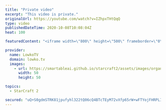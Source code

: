 ```yaml
---
title: "Private video"
excerpt: "This video is private."
originalUrl: https://youtube.com/watch?v=IZhpxTHtQqQ
type: video
publishedDateTime: 2020-10-08T10:08:04Z
heat: 100

featuredContent: "<iframe width=\"800\" height=\"500\" frameborder=\"0\" src=\"https://www.youtube.com/embed/IZhpxTHtQqQ\" allow=\"accelerometer; autoplay; encrypted-media; gyroscope; picture-in-picture\" allowfullscreen></iframe>"

provider:
  name: LowkoTV
  domain: lowko.tv
  images:
    - url: https://smartableai.github.io/starcraft2/assets/images/organizations/lowko.tv-50x50.jpg
      width: 50
      height: 50

topics:
  - StarCraft 2

secured: "uQ+S0gdmSTRK81jpufyhl322tQ06cQ4BTcTEyM72vXfp65rW+wFTYojFHRPLITU/HuNJwl8h0BzEdxP1W7UjRMktxYtYTe/ZBqD0tSs2/192r+qoZG19nUsKFtt1IuQFNM4dbfCLnkFDbzsL33hbq9Y7WrxbN1Ri1rL0PqGHPCTSs3twO5G3D5Eemu/glBtE3rTbyMMEpfkMcCJUKU5olffheo4YNasU0A7AXg29eSq2EN+0XBAbbJ5S7CwZ+y/bWKTrE9yJEL/VniSjFWup5vvY2LASDILJ6OzO+YnqI91BbZHugZDbUkOmkbGqYQCTSGkC+iddeA12WK+mSBjDRaAAgepdULSjK+vFNEvueds=;Ai2K1xSGxnbbilHfiJ9/HQ=="
---
```


